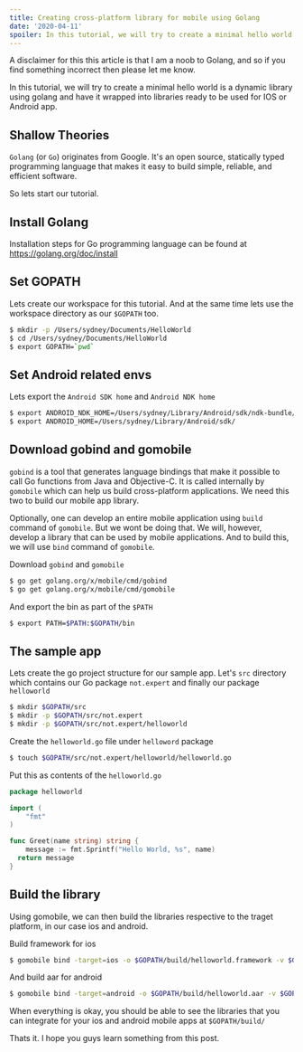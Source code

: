 ```yaml
---
title: Creating cross-platform library for mobile using Golang
date: '2020-04-11'
spoiler: In this tutorial, we will try to create a minimal hello world is a dynamic library using golang and have it wrapped into libraries ready to be used for IOS or Android app.
---
```


A disclaimer for this this article is that I am a noob to Golang, and so if you find something incorrect then please let me know.

In this tutorial, we will try to create a minimal hello world is a dynamic library using golang and have it wrapped into libraries ready to be used for IOS or Android app.

## Shallow Theories

`Golang` (or `Go`) originates from Google. It's an open source, statically typed programming language that makes it easy to build simple, reliable, and efficient software.

So lets start our tutorial.

## Install Golang
Installation steps for Go programming language can be found at https://golang.org/doc/install

## Set GOPATH
Lets create our workspace for this tutorial. And at the same time lets use the workspace directory as our `$GOPATH` too.

```sh
$ mkdir -p /Users/sydney/Documents/HelloWorld
$ cd /Users/sydney/Documents/HelloWorld
$ export GOPATH=`pwd`
``` 

## Set Android related envs
Lets export the `Android SDK home` and `Android NDK home`
```sh
$ export ANDROID_NDK_HOME=/Users/sydney/Library/Android/sdk/ndk-bundle/
$ export ANDROID_HOME=/Users/sydney/Library/Android/sdk/
``` 

## Download gobind and gomobile
`gobind` is a tool that generates language bindings that make it possible to call Go functions from Java and Objective-C. It is called internally by `gomobile` which can help us build cross-platform applications. We need this two to build our mobile app library.

Optionally, one can develop an entire mobile application using `build` command of `gomobile`. But we wont be doing that. We will, however, develop a library that can be used by mobile applications. And to build this, we will use `bind` command of `gomobile`.

Download `gobind` and `gomobile`

```sh
$ go get golang.org/x/mobile/cmd/gobind
$ go get golang.org/x/mobile/cmd/gomobile
``` 

And export the bin as part of the `$PATH`
```sh
$ export PATH=$PATH:$GOPATH/bin
``` 

## The sample app

Lets create the go project structure for our sample app. Let's `src` directory which contains our Go package `not.expert` and finally our package `helloworld`

```sh
$ mkdir $GOPATH/src
$ mkdir -p $GOPATH/src/not.expert
$ mkdir -p $GOPATH/src/not.expert/helloworld

``` 

Create the `helloworld.go` file under `helloword` package
```sh
$ touch $GOPATH/src/not.expert/helloworld/helloworld.go
``` 

Put this as contents of the `helloworld.go` 

```go
package helloworld

import (
	"fmt"
)

func Greet(name string) string {
	message := fmt.Sprintf("Hello World, %s", name)
  return message
}
```

## Build the library
Using gomobile, we can then build the libraries respective to the traget platform, in our case ios and android.

Build framework for ios
```sh
$ gomobile bind -target=ios -o $GOPATH/build/helloworld.framework -v $GOPATH/src/not.expert/helloworld
```

And build aar for android
```sh
$ gomobile bind -target=android -o $GOPATH/build/helloworld.aar -v $GOPATH/src/not.expert/helloworld
```

When everything is okay, you should be able to see the libraries that you can integrate for your ios and android mobile apps at `$GOPATH/build/`

Thats it. I hope you guys learn something from this post.














